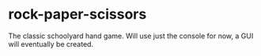 # rock-paper-scissors
The classic schoolyard hand game. Will use just the console for now,
a GUI will eventually be created.
